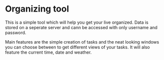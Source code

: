 # Organizing tool
This is a simple tool which will help you get your live organized.
Data is stored on a seperate server and cann be accessed with only username and password.

Main features are the simple creation of tasks and the neat looking windows you can choose between to get different views of your tasks.
It will also feature the current time, date and weather.